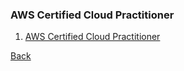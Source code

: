 ### AWS Certified Cloud Practitioner

1. [AWS Certified Cloud Practitioner](certifications-cloud-practitioner/README.md)

[Back](../../../tree/aws)
